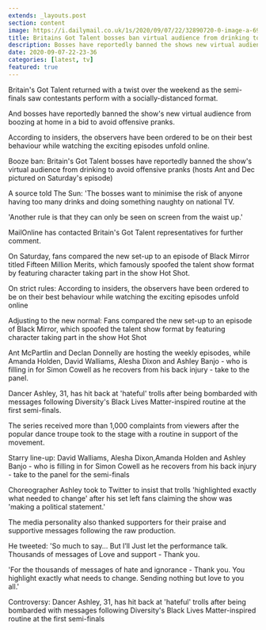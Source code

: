 ```yaml
---
extends: _layouts.post
section: content
image: https://i.dailymail.co.uk/1s/2020/09/07/22/32890720-0-image-a-69_1599512949988.jpg 
title: Britains Got Talent bosses ban virtual audience from drinking to avoid offensive behaviour 
description: Bosses have reportedly banned the shows new virtual audience from boozing at home in a bid to avoid offensive pranks. 
date: 2020-09-07-22-23-36 
categories: [latest, tv] 
featured: true 
--- 
```

Britain's Got Talent returned with a twist over the weekend as the semi-finals saw contestants perform with a socially-distanced format.

And bosses have reportedly banned the show's new virtual audience from boozing at home in a bid to avoid offensive pranks. 

According to insiders, the observers have been ordered to be on their best behaviour while watching the exciting episodes unfold online.

Booze ban: Britain's Got Talent bosses have reportedly banned the show's virtual audience from drinking to avoid offensive pranks (hosts Ant and Dec pictured on Saturday's episode)

A source told The Sun: 'The bosses want to minimise the risk of anyone having too many drinks and doing something naughty on national TV.

'Another rule is that they can only be seen on screen from the waist up.'

MailOnline has contacted Britain's Got Talent representatives for further comment. 

On Saturday, fans compared the new set-up to an episode of Black Mirror titled Fifteen Million Merits, which famously spoofed the talent show format by featuring character taking part in the show Hot Shot. 

On strict rules: According to insiders, the observers have been ordered to be on their best behaviour while watching the exciting episodes unfold online

Adjusting to the new normal: Fans compared the new set-up to an episode of Black Mirror, which spoofed the talent show format by featuring character taking part in the show Hot Shot

Ant McPartlin and Declan Donnelly are hosting the weekly episodes, while Amanda Holden, David Walliams, Alesha Dixon and Ashley Banjo - who is filling in for Simon Cowell as he recovers from his back injury - take to the panel.   

Dancer Ashley, 31, has hit back at 'hateful' trolls after being bombarded with messages following Diversity's Black Lives Matter-inspired routine at the first semi-finals.

The series received more than 1,000 complaints from viewers after the popular dance troupe took to the stage with a routine in support of the movement.

Starry line-up: David Walliams, Alesha Dixon,Amanda Holden and Ashley Banjo - who is filling in for Simon Cowell as he recovers from his back injury - take to the panel for the semi-finals

Choreographer Ashley took to Twitter to insist that trolls 'highlighted exactly what needed to change' after his set left fans claiming the show was 'making a political statement.'

The media personality also thanked supporters for their praise and supportive messages following the raw production. 

He tweeted: 'So much to say... But I’ll Just let the performance talk. Thousands of messages of Love and support - Thank you.

'For the thousands of messages of hate and ignorance - Thank you. You highlight exactly what needs to change. Sending nothing but love to you all.'  

Controversy: Dancer Ashley, 31, has hit back at 'hateful' trolls after being bombarded with messages following Diversity's Black Lives Matter-inspired routine at the first semi-finals

